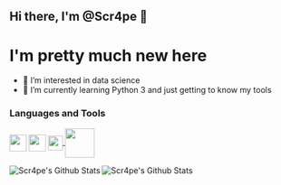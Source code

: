 ## Hi there, I'm @Scr4pe 👋

# I'm pretty much new here
- 👀 I’m interested in data science
- 🌱 I’m currently learning Python 3 and just getting to know my tools

### Languages and Tools



<a href = "https://www.python.org/downloads/"> <img src="https://www.python.org/static/opengraph-icon-200x200.png" align="center" width="30px"><a/>
<a><img src="https://upload.wikimedia.org/wikipedia/commons/thumb/4/48/Markdown-mark.svg/208px-Markdown-mark.svg.png" align="center" width="30px"> <a/>
<a href = "https://code.visualstudio.com/"> <img src="https://upload.wikimedia.org/wikipedia/commons/1/1c/Visual_Studio_Code_1.35_icon.png" align="center" width="26px"> <a/>
<a href = "https://docs.anaconda.com/anaconda/install/"> <img src="https://upload.wikimedia.org/wikipedia/en/c/cd/Anaconda_Logo.png" align="center" width="52px"> <a/>

<a><img align="left" alt="Scr4pe's Github Stats" src="https://github-readme-stats.vercel.app/api?username=Scr4pe&show_icons=true&hide_border=true&theme=merko" /><a/>

<a><img align="left" alt="Scr4pe's Github Stats" src="https://github-readme-stats.vercel.app/api/top-langs/?username=Scr4pe&layout=compact&theme=merko&hide_border=true" /><a/>

<!---
Scr4pe/Scr4pe is a ✨ special ✨ repository because its `README.md` (this file) appears on your GitHub profile.
You can click the Preview link to take a look at your changes.
--->
